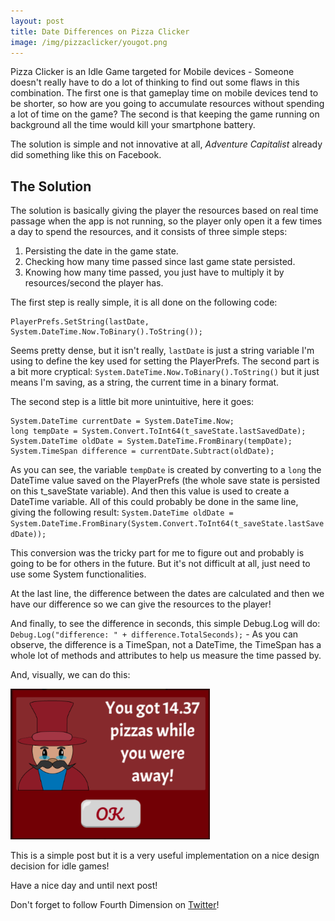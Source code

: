 ```yaml
---
layout: post
title: Date Differences on Pizza Clicker
image: /img/pizzaclicker/yougot.png
---
```


Pizza Clicker is an Idle Game targeted for Mobile devices - Someone doesn't really have to do a lot of thinking to find out some flaws in this combination. The first one is that gameplay time on mobile devices tend to be shorter, so how are you going to accumulate resources without spending a lot of time on the game? The second is that keeping the game running on background all the time would kill your smartphone battery.

The solution is simple and not innovative at all, *Adventure Capitalist* already did something like this on Facebook.

## The Solution

The solution is basically giving the player the resources based on real time passage when the app is not running, so the player only open it a few times a day to spend the resources, and it consists of three simple steps:
1. Persisting the date in the game state.
2. Checking how many time passed since last game state persisted.
3. Knowing how many time passed, you just have to multiply it by resources/second the player has.

The first step is really simple, it is all done on the following code:

```
PlayerPrefs.SetString(lastDate, System.DateTime.Now.ToBinary().ToString());
```

Seems pretty dense, but it isn't really, `lastDate` is just a string variable I'm using to define the key used for setting the PlayerPrefs. The second part is a bit more cryptical: `System.DateTime.Now.ToBinary().ToString()` but it just means I'm saving, as a string, the current time in a binary format.

The second step is a little bit more unintuitive, here it goes:

```
System.DateTime currentDate = System.DateTime.Now;
long tempDate = System.Convert.ToInt64(t_saveState.lastSavedDate);
System.DateTime oldDate = System.DateTime.FromBinary(tempDate);
System.TimeSpan difference = currentDate.Subtract(oldDate);
```

As you can see, the variable `tempDate` is created by converting to a `long` the DateTime value saved on the PlayerPrefs (the whole save state is persisted on this t_saveState variable). And then this value is used to create a DateTime variable. All of this could probably be done in the same line, giving the following result: `System.DateTime oldDate = System.DateTime.FromBinary(System.Convert.ToInt64(t_saveState.lastSavedDate));`

This conversion was the tricky part for me to figure out and probably is going to be for others in the future. But it's not difficult at all, just need to use some System functionalities.

At the last line, the difference between the dates are calculated and then we have our difference so we can give the resources to the player!

And finally, to see the difference in seconds, this simple Debug.Log will do: `Debug.Log("difference: " + difference.TotalSeconds);` - As you can observe, the difference is a TimeSpan, not a DateTime, the TimeSpan has a whole lot of methods and attributes to help us measure the time passed by.

And, visually, we can do this:

![Pizza Clicker](/img/pizzaclicker/yougot.png)

This is a simple post but it is a very useful implementation on a nice design decision for idle games!

Have a nice day and until next post!

Don't forget to follow Fourth Dimension on [Twitter](https://twitter.com/studio_fourth)!